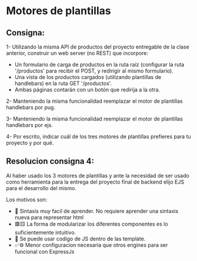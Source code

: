 # Motores de plantillas

## Consigna:

1- Utilizando la misma API de productos del proyecto entregable de la clase anterior, construir un web server (no REST) que incorpore:

- Un formulario de carga de productos en la ruta raíz (configurar la ruta '/productos' para recibir el POST, y redirigir al mismo formulario).
- Una vista de los productos cargados (utilizando plantillas de handlebars) en la ruta GET '/productos'.
- Ambas páginas contarán con un botón que redirija a la otra.

2- Manteniendo la misma funcionalidad reemplazar el motor de plantillas handlebars por pug.

3- Manteniendo la misma funcionalidad reemplazar el motor de plantillas handlebars por ejs.

4- Por escrito, indicar cuál de los tres motores de plantillas prefieres para tu proyecto y por qué.

## Resolucion consigna 4:

Al haber usado los 3 motores de plantillas y ante la necesidad de ser usado como herramienta para la entrega del proyecto final de backend elijo EJS para el desarrollo del mismo.

Los motivos son:

- 🔡 Sintaxis muy facil de aprender. No requiere aprender una sintaxis nueva para representar html
- 🟥🟨 La forma de modularizar los diferentes componentes es lo suficientemente intuitivo.
- 🧡 Se puede usar codigo de JS dentro de las template.
- ✅⚙ Menor configuracion necesaria que otros engines para ser funcional con ExpressJs
